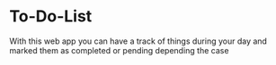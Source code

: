 # To-Do-List
With this web app you can have a track of things during your day and marked them as completed or pending depending the case
